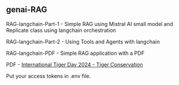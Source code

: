 ## genai-RAG

RAG-langchain-Part-1 - Simple RAG using Mistral AI small model and Replicate class  using langchain orchestration

RAG-langchain-Part-2 - Using Tools and Agents with langchain

RAG-langchain-PDF - Simple RAG application with a PDF

PDF - [International Tiger Day 2024 - Tiger Conservation](https://static.pib.gov.in/WriteReadData/specificdocs/documents/2024/jul/doc2024728356101.pdf)

Put your access tokens in .env file.